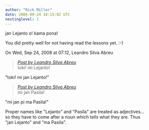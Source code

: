 ```yaml
---
author: "Rick Miller"
date: 2008-09-24 18:15:02 UTC
nestinglevel: 1
---
```

jan Lejanto o! kama pona!  
  
You did pretty well for not having read the lessons yet. :-)  
  
On Wed, Sep 24, 2008 at 07:12, Leandro Silva Abreu  

> [_Post by Leandro Silva Abreu_](/prxZlnzQ/toki-mi-lejanto#post1)  
> toki! mi Lejanto!  
> 

"toki! mi jan Lejanto!"  

> [_Post by Leandro Silva Abreu_](/prxZlnzQ/toki-mi-lejanto#post1)  
> mi jan Pasila!  
> 

"mi jan pi ma Pasila!"  
  
Proper names like "Lejanto" and "Pasila" are treated as adjectives...  
so they have to come after a noun which tells what they are. Thus  
"jan Lejanto" and "ma Pasila".